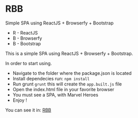 RBB
==================

Simple SPA using ReactJS + Browserfy + Bootstrap

* R - ReactJS
* B - Browserfy
* B - Bootstrap

This is a simple SPA using ReactJS + Browserfy + Bootstrap.

In order to start using.

* Navigate to the folder where the package.json is located
* Install dependecies run: ``` npm install ```
* Run grunt ```grunt``` this will create the ```app.built.js``` file
* Open the index.html file in your favorite browser
* You must see a SPA, with Marvel Heroes
* Enjoy !

You can see it in:
[RBB](http://omerherera.github.io/RBB/)
